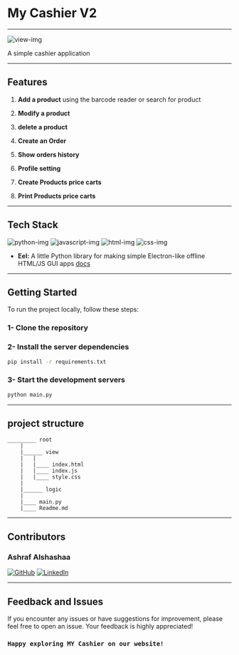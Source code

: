 # My Cashier V2

---

![view-img]()

A simple cashier application

---

## Features

1. **Add a product** using the barcode reader or search for product

2. **Modify a product**

3. **delete a product**

4. **Create an Order**

5. **Show orders history**

6. **Profile setting**

7. **Create Products price carts**

8. **Print Products price carts**

---

## Tech Stack

![python-img](https://camo.githubusercontent.com/3df944c2b99f86f1361df72285183e890f11c52d36dfcd3c2844c6823c823fc1/68747470733a2f2f696d672e736869656c64732e696f2f7374617469632f76313f7374796c653d666f722d7468652d6261646765266d6573736167653d507974686f6e26636f6c6f723d333737364142266c6f676f3d507974686f6e266c6f676f436f6c6f723d464646464646266c6162656c3d)
![javascript-img](https://camo.githubusercontent.com/aeddc848275a1ffce386dc81c04541654ca07b2c43bbb8ad251085c962672aea/68747470733a2f2f696d672e736869656c64732e696f2f62616467652f6a6176617363726970742d2532333332333333302e7376673f7374796c653d666f722d7468652d6261646765266c6f676f3d6a617661736372697074266c6f676f436f6c6f723d253233463744463145)
![html-img](https://camo.githubusercontent.com/49fbb99f92674cc6825349b154b65aaf4064aec465d61e8e1f9fb99da3d922a1/68747470733a2f2f696d672e736869656c64732e696f2f62616467652f68746d6c352d2532334533344632362e7376673f7374796c653d666f722d7468652d6261646765266c6f676f3d68746d6c35266c6f676f436f6c6f723d7768697465)
![css-img](https://camo.githubusercontent.com/9fe0ddca8c80fd49703246ca3b9a894ddfdc9c1c80f6ab5de92bbe91471dbab8/68747470733a2f2f696d672e736869656c64732e696f2f7374617469632f76313f7374796c653d666f722d7468652d6261646765266d6573736167653d4353533326636f6c6f723d313537324236266c6f676f3d43535333266c6f676f436f6c6f723d464646464646266c6162656c3d)

- **Eel:** A little Python library for making simple Electron-like offline HTML/JS GUI apps [docs](https://github.com/python-eel/Eel)

---

## Getting Started

To run the project locally, follow these steps:

### 1- Clone the repository

### 2- Install the server dependencies

```bash
pip install -r requirements.txt
```

### 3- Start the development servers

```bash
python main.py
```

---

## project structure

```text
_________ root
    |
    |______ view
    |   |
    |   |____ index.html
    |   |____ index.js
    |   |____ style.css
    |
    |______ logic
    |
    |____ main.py
    |____ Readme.md

```

---

## Contributors

### Ashraf Alshashaa

[![GitHub](https://camo.githubusercontent.com/cca71357fe98ec5f8cd6ebab9044ad2901f4b64ebda379ac81608ed9f1caa1a0/68747470733a2f2f696d672e736869656c64732e696f2f7374617469632f76313f7374796c653d666f722d7468652d6261646765266d6573736167653d47697448756226636f6c6f723d313831373137266c6f676f3d476974487562266c6f676f436f6c6f723d464646464646266c6162656c3d)](https://github.com/Ashraf-Alshashaa)
[![LinkedIn](https://camo.githubusercontent.com/12d696c039b7e718da27138d78a1a5e2dadcb331ad441652c1ce2df0d8f2ef41/68747470733a2f2f696d672e736869656c64732e696f2f7374617469632f76313f7374796c653d666f722d7468652d6261646765266d6573736167653d4c696e6b6564496e26636f6c6f723d304136364332266c6f676f3d4c696e6b6564496e266c6f676f436f6c6f723d464646464646266c6162656c3d)](https://www.linkedin.com/in/ashraf-alshashaa/)

---

## Feedback and Issues

If you encounter any issues or have suggestions for improvement, please feel free to open an issue. Your feedback is highly appreciated!

### `Happy exploring MY Cashier on our website!`
